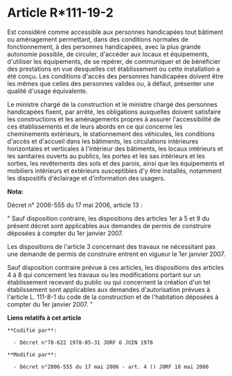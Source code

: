 # Article R*111-19-2

Est considéré comme accessible aux personnes handicapées tout bâtiment ou aménagement permettant, dans des conditions
normales de fonctionnement, à des personnes handicapées, avec la plus grande autonomie possible, de circuler, d'accéder aux
locaux et équipements, d'utiliser les équipements, de se repérer, de communiquer et de bénéficier des prestations en vue
desquelles cet établissement ou cette installation a été conçu. Les conditions d'accès des personnes handicapées doivent être
les mêmes que celles des personnes valides ou, à défaut, présenter une qualité d'usage équivalente.

Le ministre chargé de la construction et le ministre chargé des personnes handicapées fixent, par arrêté, les obligations
auxquelles doivent satisfaire les constructions et les aménagements propres à assurer l'accessibilité de ces établissements
et de leurs abords en ce qui concerne les cheminements extérieurs, le stationnement des véhicules, les conditions d'accès et
d'accueil dans les bâtiments, les circulations intérieures horizontales et verticales à l'intérieur des bâtiments, les locaux
intérieurs et les sanitaires ouverts au publics, les portes et les sas intérieurs et les sorties, les revêtements des sols et
des parois, ainsi que les équipements et mobiliers intérieurs et extérieurs susceptibles d'y être installés, notamment les
dispositifs d'éclairage et d'information des usagers.

**Nota:**

Décret n° 2006-555 du 17 mai 2006, article 13 : 

" Sauf disposition contraire, les dispositions des articles 1er à 5 et 9 du présent décret sont applicables aux demandes de
permis de construire déposées à compter du 1er janvier 2007. 

Les dispositions de l'article 3 concernant des travaux ne nécessitant pas une demande de permis de construire entrent en
vigueur le 1er janvier 2007. 

Sauf disposition contraire prévue à ces articles, les dispositions des articles 4 à 8 qui concernent les travaux ou les
modifications portant sur un établissement recevant du public ou qui concernent la création d'un tel établissement sont
applicables aux demandes d'autorisation prévues à l'article L. 111-8-1 du code de la construction et de l'habitation déposées
à compter du 1er janvier 2007. "

**Liens relatifs à cet article**

	**Codifié par**:

	  - Décret n°78-622 1978-05-31 JORF 6 JUIN 1978

	**Modifié par**:

	  - Décret n°2006-555 du 17 mai 2006 - art. 4 () JORF 18 mai 2006
